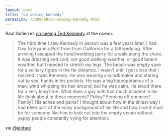 ```yaml
---
layout: post
title: "on seeing kennedy"
permalink: /2009/08/on-seeing-kennedy.html
---
```


Raul Gutierrez [on seeing Ted Kennedy](http://www.mexicanpictures.com/headingeast/2009/08/kennedy-the-ocean.html) at the ocean.

> The third time I saw Kennedy in person was a few years later, I had flow to Hyannis Port from from California for a fall wedding. After arriving I escaped the hotel/wedding party for a walk along the shore. It was drizzling and cold, not good walking weather, or good beach weather, but I needed to stretch my legs. The beach was empty save for a solitary figure in the far distance. I wasn't until I got close that I realized it was Kennedy. He was wearing a windbreaker and staring out to sea, hands in his pockets. He was a big hippopotamus of a man, wind whipping his hair around, but he was calm. He stood there for a very long time. What does a guy with that much incident in his life think about in those moments? Policy? Fending off enemies? Family? His aches and pains? I thought about how in the tiniest way I had been part of the noisy background of his life and how nice it must be for someone like him to look out into the empty ocean without yappy people constantly vying for attention.

via [@jenbee](http://twitter.com/jenbee)